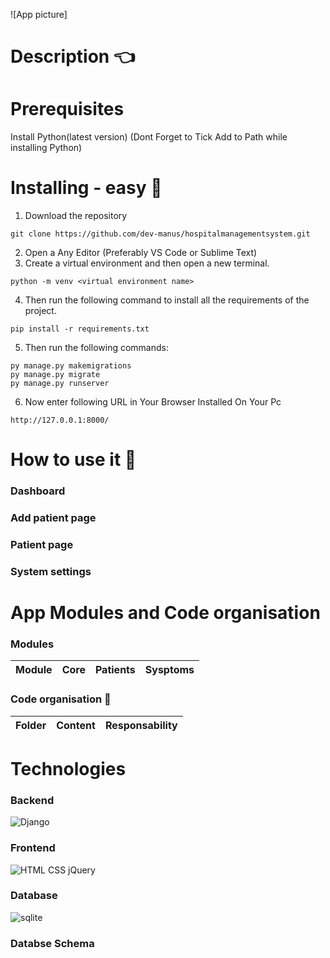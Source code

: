 ![App picture]

# Description :point_left:

# Prerequisites
Install Python(latest version) (Dont Forget to Tick Add to Path while installing Python)

# Installing - easy :electric_plug:
1.	Download the repository
```
git clone https://github.com/dev-manus/hospitalmanagementsystem.git
```
2.	Open a Any Editor (Preferably VS Code or Sublime Text)
3.	Create a virtual environment and then open a new terminal.
```
python -m venv <virtual environment name>
```
4.	Then run the following command to install all the requirements of the project.
```
pip install -r requirements.txt
```
5.	Then run the following commands:
```
py manage.py makemigrations
py manage.py migrate
py manage.py runserver
``` 
6.	Now enter following URL in Your Browser Installed On Your Pc
```
http://127.0.0.1:8000/
```
# How to use it :book:
### Dashboard
### Add patient page
### Patient page
### System settings

# App Modules and Code organisation
### Modules

Module|Core	|Patients|Sysptoms| 
------|-----|--------|--------|



### Code organisation :open_file_folder:
Folder | Content | Responsability
------|-----|--------|


# Technologies

### Backend
![Django](https://github.com/dev-manus/hospitalmanagementsystem/blob/master/readme_photos/pydjango.png)

### Frontend
![HTML CSS jQuery](https://github.com/dev-manus/hospitalmanagementsystem/blob/master/readme_photos/frontend.jpg)

### Database
![sqlite](https://github.com/dev-manus/hospitalmanagementsystem/blob/master/readme_photos/database.png)

### Databse Schema






